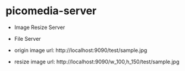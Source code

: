 # picomedia-server

- Image Resize Server
- File Server


- origin image url: http://localhost:9090/test/sample.jpg
- resize image url: http://localhost:9090/w_100,h_150/test/sample.jpg
